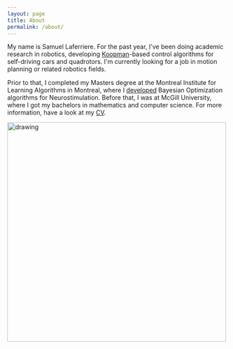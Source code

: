 ```yaml
---
layout: page
title: About
permalink: /about/
---
```


My name is Samuel Laferriere. For the past year, I've been doing academic research in robotics, developing [Koopman](https://fluids.ac.uk/files/meetings/KoopmanNotes.1575558616.pdf)-based control algorithms for self-driving cars and quadrotors. I'm currently looking for a job in motion planning or related robotics fields. 

Prior to that, I completed my Masters degree at the Montreal Institute for Learning Algorithms in Montreal, where I [developed](https://ieeexplore.ieee.org/document/9062604) Bayesian Optimization algorithms for Neurostimulation. Before that, I was at McGill University, where I got my bachelors in mathematics and computer science. For more information, have a look at my [CV](https://www.dropbox.com/s/votufoi3afaeiwh/CV_Samuel_Laferriere.pdf?dl=0).

<img src="/assets/images/sam_chambre_small.jpg" alt="drawing" width="500"/>

